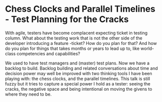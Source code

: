# Chess Clocks and Parallel Timelines - Test Planning for the Cracks

With agile, testers have become complacent expecting ticket in testing column. What about the testing work that is not the other side of the developer introducing a feature -ticket? 
How do you plan for that? And how do you plan for things that takes months or years to lead up to, like world-class competencies and capabilities? 

We used to have test managers and (master) test plans. Now we have a backlog to build. Backlog building and related conversations about time and decision power may well be improved 
with two thinking tools I have been playing with: the chess clocks, and the parallel timelines. This talk is still fuzzy but it tries to capture a special power I hold as a tester: seeing the cracks, 
the negative space and being intentional on moving the givens to where they need to be. 
